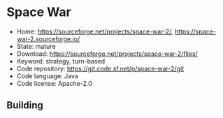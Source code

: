 # Space War

- Home: https://sourceforge.net/projects/space-war-2/, https://space-war-2.sourceforge.io/
- State: mature
- Download: https://sourceforge.net/projects/space-war-2/files/
- Keyword: strategy, turn-based
- Code repository: https://git.code.sf.net/p/space-war-2/git
- Code language: Java
- Code license: Apache-2.0

## Building

